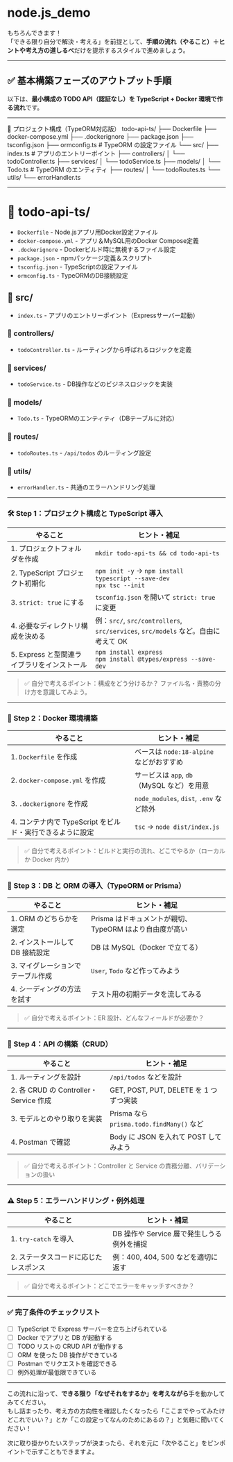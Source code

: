 # node.js_demo

もちろんできます！  
「できる限り自分で解決・考える」を前提として、**手順の流れ（やること）＋ヒントや考え方の道しるべ**だけを提示するスタイルで進めましょう。

---

## ✅ 基本構築フェーズのアウトプット手順

以下は、**最小構成の TODO API（認証なし）を TypeScript + Docker 環境で作る流れ**です。

---
📁 プロジェクト構成（TypeORM対応版）
todo-api-ts/
├── Dockerfile
├── docker-compose.yml
├── .dockerignore
├── package.json
├── tsconfig.json
├── ormconfig.ts                # TypeORM の設定ファイル
└── src/
    ├── index.ts                # アプリのエントリーポイント
    ├── controllers/
    │   └── todoController.ts
    ├── services/
    │   └── todoService.ts
    ├── models/
    │   └── Todo.ts             # TypeORM のエンティティ
    ├── routes/
    │   └── todoRoutes.ts
    └── utils/
        └── errorHandler.ts

---
# 📁 todo-api-ts/

- `Dockerfile` - Node.jsアプリ用Docker設定ファイル
- `docker-compose.yml` - アプリ＆MySQL用のDocker Compose定義
- `.dockerignore` - Dockerビルド時に無視するファイル設定
- `package.json` - npmパッケージ定義＆スクリプト
- `tsconfig.json` - TypeScriptの設定ファイル
- `ormconfig.ts` - TypeORMのDB接続設定

## 📁 src/

- `index.ts` - アプリのエントリーポイント（Expressサーバー起動）

### 📁 controllers/
- `todoController.ts` - ルーティングから呼ばれるロジックを定義

### 📁 services/
- `todoService.ts` - DB操作などのビジネスロジックを実装

### 📁 models/
- `Todo.ts` - TypeORMのエンティティ（DBテーブルに対応）

### 📁 routes/
- `todoRoutes.ts` - `/api/todos` のルーティング設定

### 📁 utils/
- `errorHandler.ts` - 共通のエラーハンドリング処理




---

### 🛠 Step 1：プロジェクト構成と TypeScript 導入

| やること                                    | ヒント・補足                                                                      |
| ------------------------------------------- | --------------------------------------------------------------------------------- |
| 1. プロジェクトフォルダを作成               | `mkdir todo-api-ts && cd todo-api-ts`                                             |
| 2. TypeScript プロジェクト初期化            | `npm init -y` → `npm install typescript --save-dev`<br>`npx tsc --init`           |
| 3. `strict: true` にする                    | `tsconfig.json` を開いて `strict: true` に変更                                    |
| 4. 必要なディレクトリ構成を決める           | 例：`src/`, `src/controllers`, `src/services`, `src/models` など。自由に考えて OK |
| 5. Express と型関連ライブラリをインストール | `npm install express`<br>`npm install @types/express --save-dev`                  |

> ✅ 自分で考えるポイント：構成をどう分けるか？ ファイル名・責務の分け方を意識してみよう。

---

### 🐳 Step 2：Docker 環境構築

| やること                                                  | ヒント・補足                               |
| --------------------------------------------------------- | ------------------------------------------ |
| 1. `Dockerfile` を作成                                    | ベースは `node:18-alpine` などがおすすめ   |
| 2. `docker-compose.yml` を作成                            | サービスは `app`, `db`（MySQL など）を用意 |
| 3. `.dockerignore` を作成                                 | `node_modules`, `dist`, `.env` など除外    |
| 4. コンテナ内で TypeScript をビルド・実行できるように設定 | `tsc` → `node dist/index.js`               |

> ✅ 自分で考えるポイント：ビルドと実行の流れ、どこでやるか（ローカルか Docker 内か）

---

### 🧬 Step 3：DB と ORM の導入（TypeORM or Prisma）

| やること                          | ヒント・補足                                            |
| --------------------------------- | ------------------------------------------------------- |
| 1. ORM のどちらかを選定           | Prisma はドキュメントが親切、TypeORM はより自由度が高い |
| 2. インストールして DB 接続設定   | DB は MySQL（Docker で立てる）                          |
| 3. マイグレーションでテーブル作成 | `User`, `Todo` など作ってみよう                         |
| 4. シーディングの方法を試す       | テスト用の初期データを流してみる                        |

> ✅ 自分で考えるポイント：ER 設計、どんなフィールドが必要か？

---

### 🔄 Step 4：API の構築（CRUD）

| やること                               | ヒント・補足                              |
| -------------------------------------- | ----------------------------------------- |
| 1. ルーティングを設計                  | `/api/todos` などを設計                   |
| 2. 各 CRUD の Controller・Service 作成 | GET, POST, PUT, DELETE を 1 つずつ実装    |
| 3. モデルとのやり取りを実装            | Prisma なら `prisma.todo.findMany()` など |
| 4. Postman で確認                      | Body に JSON を入れて POST してみよう     |

> ✅ 自分で考えるポイント：Controller と Service の責務分離、バリデーションの扱い

---

### ⚠️ Step 5：エラーハンドリング・例外処理

| やること                              | ヒント・補足                               |
| ------------------------------------- | ------------------------------------------ |
| 1. `try-catch` を導入                 | DB 操作や Service 層で発生しうる例外を捕捉 |
| 2. ステータスコードに応じたレスポンス | 例：400, 404, 500 などを適切に返す         |

> ✅ 自分で考えるポイント：どこでエラーをキャッチすべきか？

---

### ✅ 完了条件のチェックリスト

- [ ] TypeScript で Express サーバーを立ち上げられている
- [ ] Docker でアプリと DB が起動する
- [ ] TODO リストの CRUD API が動作する
- [ ] ORM を使った DB 操作ができている
- [ ] Postman でリクエストを確認できる
- [ ] 例外処理が最低限できている

---

この流れに沿って、**できる限り「なぜそれをするか」を考えながら**手を動かしてみてください。  
もし詰まったり、考え方の方向性を確認したくなったら「ここまでやってみたけどこれでいい？」とか「この設定ってなんのためにあるの？」と気軽に聞いてください！

次に取り掛かりたいステップが決まったら、それを元に「次やること」をピンポイントで示すこともできますよ。
